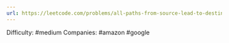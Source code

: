 ```yaml
---
url: https://leetcode.com/problems/all-paths-from-source-lead-to-destination
---
```


Difficulty: #medium
Companies: #amazon #google